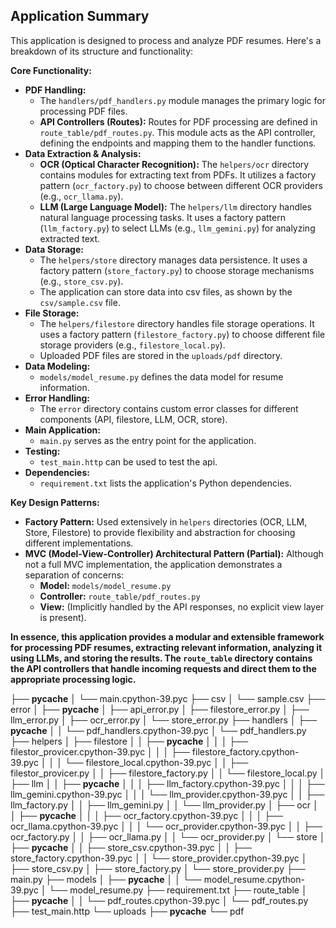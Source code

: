 ## Application Summary

This application is designed to process and analyze PDF resumes. Here's a breakdown of its structure and functionality:

**Core Functionality:**

* **PDF Handling:**
    * The `handlers/pdf_handlers.py` module manages the primary logic for processing PDF files.
    * **API Controllers (Routes):** Routes for PDF processing are defined in `route_table/pdf_routes.py`. This module acts as the API controller, defining the endpoints and mapping them to the handler functions.
* **Data Extraction & Analysis:**
    * **OCR (Optical Character Recognition):** The `helpers/ocr` directory contains modules for extracting text from PDFs. It utilizes a factory pattern (`ocr_factory.py`) to choose between different OCR providers (e.g., `ocr_llama.py`).
    * **LLM (Large Language Model):** The `helpers/llm` directory handles natural language processing tasks. It uses a factory pattern (`llm_factory.py`) to select LLMs (e.g., `llm_gemini.py`) for analyzing extracted text.
* **Data Storage:**
    * The `helpers/store` directory manages data persistence. It uses a factory pattern (`store_factory.py`) to choose storage mechanisms (e.g., `store_csv.py`).
    * The application can store data into csv files, as shown by the `csv/sample.csv` file.
* **File Storage:**
    * The `helpers/filestore` directory handles file storage operations. It uses a factory pattern (`filestore_factory.py`) to choose different file storage providers (e.g., `filestore_local.py`).
    * Uploaded PDF files are stored in the `uploads/pdf` directory.
* **Data Modeling:**
    * `models/model_resume.py` defines the data model for resume information.
* **Error Handling:**
    * The `error` directory contains custom error classes for different components (API, filestore, LLM, OCR, store).
* **Main Application:**
    * `main.py` serves as the entry point for the application.
* **Testing:**
    * `test_main.http` can be used to test the api.
* **Dependencies:**
    * `requirement.txt` lists the application's Python dependencies.

**Key Design Patterns:**

* **Factory Pattern:** Used extensively in `helpers` directories (OCR, LLM, Store, Filestore) to provide flexibility and abstraction for choosing different implementations.
* **MVC (Model-View-Controller) Architectural Pattern (Partial):** Although not a full MVC implementation, the application demonstrates a separation of concerns:
    * **Model:** `models/model_resume.py`
    * **Controller:** `route_table/pdf_routes.py`
    * **View:** (Implicitly handled by the API responses, no explicit view layer is present).

**In essence, this application provides a modular and extensible framework for processing PDF resumes, extracting relevant information, analyzing it using LLMs, and storing the results. The `route_table` directory contains the API controllers that handle incoming requests and direct them to the appropriate processing logic.**

├── __pycache__
│   └── main.cpython-39.pyc
├── csv
│   └── sample.csv
├── error
│   ├── __pycache__
│   ├── api_error.py
│   ├── filestore_error.py
│   ├── llm_error.py
│   ├── ocr_error.py
│   └── store_error.py
├── handlers
│   ├── __pycache__
│   │   └── pdf_handlers.cpython-39.pyc
│   └── pdf_handlers.py
├── helpers
│   ├── filestore
│   │   ├── __pycache__
│   │   │   ├── filestor_provicer.cpython-39.pyc
│   │   │   ├── filestore_factory.cpython-39.pyc
│   │   │   └── filestore_local.cpython-39.pyc
│   │   ├── filestor_provicer.py
│   │   ├── filestore_factory.py
│   │   └── filestore_local.py
│   ├── llm
│   │   ├── __pycache__
│   │   │   ├── llm_factory.cpython-39.pyc
│   │   │   ├── llm_gemini.cpython-39.pyc
│   │   │   └── llm_provider.cpython-39.pyc
│   │   ├── llm_factory.py
│   │   ├── llm_gemini.py
│   │   └── llm_provider.py
│   ├── ocr
│   │   ├── __pycache__
│   │   │   ├── ocr_factory.cpython-39.pyc
│   │   │   ├── ocr_llama.cpython-39.pyc
│   │   │   └── ocr_provider.cpython-39.pyc
│   │   ├── ocr_factory.py
│   │   ├── ocr_llama.py
│   │   └── ocr_provider.py
│   └── store
│       ├── __pycache__
│       │   ├── store_csv.cpython-39.pyc
│       │   ├── store_factory.cpython-39.pyc
│       │   └── store_provider.cpython-39.pyc
│       ├── store_csv.py
│       ├── store_factory.py
│       └── store_provider.py
├── main.py
├── models
│   ├── __pycache__
│   │   └── model_resume.cpython-39.pyc
│   └── model_resume.py
├── requirement.txt
├── route_table
│   ├── __pycache__
│   │   └── pdf_routes.cpython-39.pyc
│   └── pdf_routes.py
├── test_main.http
└── uploads
    ├── __pycache__
    └── pdf

